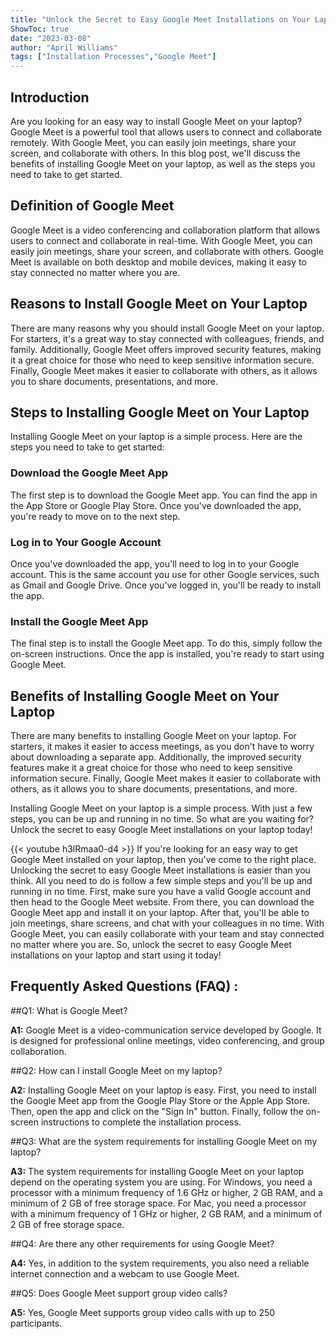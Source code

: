 ```yaml
---
title: "Unlock the Secret to Easy Google Meet Installations on Your Laptop!"
ShowToc: true 
date: "2023-03-08"
author: "April Williams" 
tags: ["Installation Processes","Google Meet"]
---
```

## Introduction

Are you looking for an easy way to install Google Meet on your laptop? Google Meet is a powerful tool that allows users to connect and collaborate remotely. With Google Meet, you can easily join meetings, share your screen, and collaborate with others. In this blog post, we'll discuss the benefits of installing Google Meet on your laptop, as well as the steps you need to take to get started. 

## Definition of Google Meet

Google Meet is a video conferencing and collaboration platform that allows users to connect and collaborate in real-time. With Google Meet, you can easily join meetings, share your screen, and collaborate with others. Google Meet is available on both desktop and mobile devices, making it easy to stay connected no matter where you are.

## Reasons to Install Google Meet on Your Laptop

There are many reasons why you should install Google Meet on your laptop. For starters, it's a great way to stay connected with colleagues, friends, and family. Additionally, Google Meet offers improved security features, making it a great choice for those who need to keep sensitive information secure. Finally, Google Meet makes it easier to collaborate with others, as it allows you to share documents, presentations, and more.

## Steps to Installing Google Meet on Your Laptop

Installing Google Meet on your laptop is a simple process. Here are the steps you need to take to get started: 

### Download the Google Meet App

The first step is to download the Google Meet app. You can find the app in the App Store or Google Play Store. Once you've downloaded the app, you're ready to move on to the next step.

### Log in to Your Google Account

Once you've downloaded the app, you'll need to log in to your Google account. This is the same account you use for other Google services, such as Gmail and Google Drive. Once you've logged in, you'll be ready to install the app.

### Install the Google Meet App

The final step is to install the Google Meet app. To do this, simply follow the on-screen instructions. Once the app is installed, you're ready to start using Google Meet.

## Benefits of Installing Google Meet on Your Laptop

There are many benefits to installing Google Meet on your laptop. For starters, it makes it easier to access meetings, as you don't have to worry about downloading a separate app. Additionally, the improved security features make it a great choice for those who need to keep sensitive information secure. Finally, Google Meet makes it easier to collaborate with others, as it allows you to share documents, presentations, and more.

Installing Google Meet on your laptop is a simple process. With just a few steps, you can be up and running in no time. So what are you waiting for? Unlock the secret to easy Google Meet installations on your laptop today!

{{< youtube h3lRmaa0-d4 >}} 
If you're looking for an easy way to get Google Meet installed on your laptop, then you've come to the right place. Unlocking the secret to easy Google Meet installations is easier than you think. All you need to do is follow a few simple steps and you'll be up and running in no time. First, make sure you have a valid Google account and then head to the Google Meet website. From there, you can download the Google Meet app and install it on your laptop. After that, you'll be able to join meetings, share screens, and chat with your colleagues in no time. With Google Meet, you can easily collaborate with your team and stay connected no matter where you are. So, unlock the secret to easy Google Meet installations on your laptop and start using it today!

## Frequently Asked Questions (FAQ) :
##Q1: What is Google Meet?

**A1:** Google Meet is a video-communication service developed by Google. It is designed for professional online meetings, video conferencing, and group collaboration. 

##Q2: How can I install Google Meet on my laptop?

**A2:** Installing Google Meet on your laptop is easy. First, you need to install the Google Meet app from the Google Play Store or the Apple App Store. Then, open the app and click on the "Sign In" button. Finally, follow the on-screen instructions to complete the installation process. 

##Q3: What are the system requirements for installing Google Meet on my laptop?

**A3:** The system requirements for installing Google Meet on your laptop depend on the operating system you are using. For Windows, you need a processor with a minimum frequency of 1.6 GHz or higher, 2 GB RAM, and a minimum of 2 GB of free storage space. For Mac, you need a processor with a minimum frequency of 1 GHz or higher, 2 GB RAM, and a minimum of 2 GB of free storage space. 

##Q4: Are there any other requirements for using Google Meet?

**A4:** Yes, in addition to the system requirements, you also need a reliable internet connection and a webcam to use Google Meet. 

##Q5: Does Google Meet support group video calls?

**A5:** Yes, Google Meet supports group video calls with up to 250 participants.






